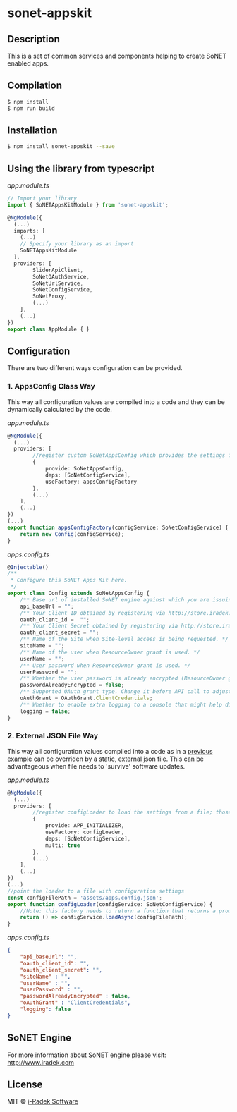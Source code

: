 # sonet-appskit

## Description

This is a set of common services and components helping to create SoNET enabled apps. 

## Compilation

```bash
$ npm install
$ npm run build
```

## Installation

```bash
$ npm install sonet-appskit --save
```

## Using the library from typescript

*app.module.ts*
```typescript
// Import your library
import { SoNETAppsKitModule } from 'sonet-appskit';

@NgModule({
  (...)
  imports: [
    (...)
    // Specify your library as an import
    SoNETAppsKitModule
  ],
  providers: [
        SliderApiClient,
        SoNetOAuthService,
        SoNetUrlService,
        SoNetConfigService,        
        SoNetProxy,             
        (...)
    ],
    (...)
})
export class AppModule { }
```

## Configuration

There are two different ways configuration can be provided.

### 1. AppsConfig Class Way

This way all configuration values are compiled into a code and they can be dynamically calculated by the code.

*app.module.ts*
```typescript
@NgModule({
  (...)
  providers: [ 
        //register custom SoNetAppsConfig which provides the settings from the code when you need to drive them dynamically
        {
            provide: SoNetAppsConfig,
            deps: [SoNetConfigService],
            useFactory: appsConfigFactory
        },       
        (...)
    ],
    (...)
})
(...)
export function appsConfigFactory(configService: SoNetConfigService) {
    return new Config(configService);
}
```

*apps.config.ts*
```typescript
@Injectable()
/**
 * Configure this SoNET Apps Kit here.
 */
export class Config extends SoNetAppsConfig {
    /** Base url of installed SoNET engine against which you are issuing API calls. There are many SoNET engines already deployed throughout the world. An example would be: https://www.lpk7.com. You can always quickly install your own either on premise or in the cloud. Please refer to this link: http://www.iradek.com/Products/ */
    api_baseUrl = "";
    /** Your Client ID obtained by registering via http://store.iradek.com/Client/Register */
    oauth_client_id =  "";
    /** Your Client Secret obtained by registering via http://store.iradek.com/Client/Register */
    oauth_client_secret = "";
    /** Name of the Site when Site-level access is being requested. */
    siteName = "";
    /** Name of the user when ResourceOwner grant is used. */
    userName = "";
    /** User password when ResourceOwner grant is used. */
    userPassword = "";
    /** Whether the user password is already encrypted (ResourceOwner grant). */
    passwordAlreadyEncrypted = false;
    /** Supported OAuth grant type. Change it before API call to adjust oauth grant. With ClientCredentials grant you can call APIs that do not require Site user. With ResourceGrant credentials you call APIs that act on behalf of Site user. See http://[base url of SoNET]/api/help for more details.  */
    oAuthGrant = OAuthGrant.ClientCredentials;
    /** Whether to enable extra logging to a console that might help diagnose api calls made by this library */
    logging = false;
}
```

### 2. External JSON File Way

This way all configuration values compiled into a code as in a [previous example](###-1.-AppsConfig-Class-Way) can be overriden by a static, external json file. This can be advantageous when file needs to 'survive' software updates.

*app.module.ts*
```typescript
@NgModule({
  (...)
  providers: [ 
        //register configLoader to load the settings from a file; those override code-based SoNetAppsConfig settings when needed
        {
            provide: APP_INITIALIZER,
            useFactory: configLoader,
            deps: [SoNetConfigService],
            multi: true
        },
        (...)
    ],
    (...)
})
(...)
//point the loader to a file with configuration settings
const configFilePath = 'assets/apps.config.json';
export function configLoader(configService: SoNetConfigService) {
    //Note: this factory needs to return a function that returns a promise
    return () => configService.loadAsync(configFilePath);
}
```

*apps.config.ts*
```json
{
    "api_baseUrl": "",
    "oauth_client_id": "",
    "oauth_client_secret": "",
    "siteName" : "",
    "userName" : "",
    "userPassword" : "",
    "passwordAlreadyEncrypted" : false,
    "oAuthGrant" : "ClientCredentials",                
    "logging": false
}
```

## SoNET Engine

For more information about SoNET engine please visit: http://www.iradek.com

## License

MIT © [i-Radek Software](mailto:iradek@iradek.com)
